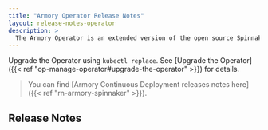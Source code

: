 ```yaml
---
title: "Armory Operator Release Notes"
layout: release-notes-operator
description: >
  The Armory Operator is an extended version of the open source Spinnaker Operator, a Kubernetes operator that deploys and manages Spinnaker using familiar tools.
---
```


Upgrade the Operator using `kubectl replace`. See [Upgrade the Operator]({{< ref "op-manage-operator#upgrade-the-operator" >}}) for details.


> You can find [Armory Continuous Deployment releases notes here]({{< ref "rn-armory-spinnaker" >}}).


## Release Notes
